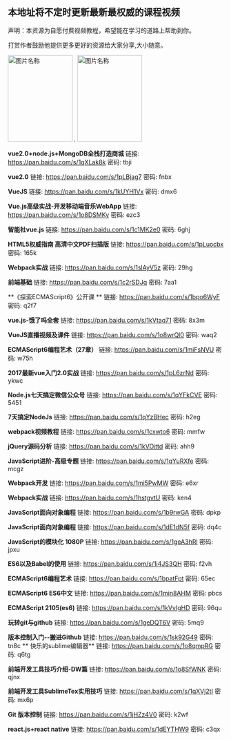 ## **本地址将不定时更新最新最权威的课程视频** ##

声明：本资源为自愿付费视频教程，希望能在学习的道路上帮助到你。

打赏作者鼓励他提供更多更好的资源给大家分享,大小随意。

 <img src="http://7xv1uv.com1.z0.glb.clouddn.com/QQ%E5%9B%BE%E7%89%8720171015214653.jpg" width = "150" height = "200" alt="图片名称" align=left />
 
  .
 <img src="http://7xv1uv.com1.z0.glb.clouddn.com/QQ%E5%9B%BE%E7%89%8720171015214658.jpg" width = "150" height = "200" alt="图片名称"/>

**vue2.0+node.js+MongoDB全栈打造商城**
链接: https://pan.baidu.com/s/1qXLak8k 密码: tbji

**vue2.0**
链接: https://pan.baidu.com/s/1pLBjag7 密码: fnbx

**VueJS**
链接: https://pan.baidu.com/s/1kUYH1Vx 密码: dmx6

**Vue.js高级实战-开发移动端音乐WebApp**
链接: https://pan.baidu.com/s/1o8DSMKy 密码: ezc3

**智能社vue.js**
链接: https://pan.baidu.com/s/1c1MK2e0 密码: 6ghj

**HTML5权威指南 高清中文PDF扫描版**
链接: https://pan.baidu.com/s/1pLuocbx 密码: 165k

**Webpack实战**
链接: https://pan.baidu.com/s/1slAyV5z 密码: 29hg

**前端基础**
链接: https://pan.baidu.com/s/1c2rSDJq 密码: 7aa1


**《探索ECMAScript6》公开课 ** 
链接: https://pan.baidu.com/s/1bpo6WyF 密码: q2f7

**vue.js-饿了吗全套**
链接: https://pan.baidu.com/s/1kVtaq71 密码: 8x3m

**VueJS直播视频及课件**
链接: https://pan.baidu.com/s/1o8wrQl0 密码: waq2

**ECMAScript6编程艺术（27章）**
链接: https://pan.baidu.com/s/1miFsNVU 密码: w75h

**2017最新vue入门2.0实战**
链接: https://pan.baidu.com/s/1pL6zrNd 密码: ykwc

**Node.js七天搞定微信公众号**
链接: https://pan.baidu.com/s/1qYFkCVE 密码: 5451

**7天搞定NodeJs**
链接: https://pan.baidu.com/s/1qYzBHec 密码: h2eg

**webpack视频教程**
链接: https://pan.baidu.com/s/1cxwto6 密码: mmfw

**jQuery源码分析**
链接: https://pan.baidu.com/s/1kVOittd 密码: ahh9

**JavaScript进阶-高级专题**
链接: https://pan.baidu.com/s/1qYuRXfe 密码: mcgz

**Webpack开发**
链接: https://pan.baidu.com/s/1mi5PwMW 密码: e6xr

**Webpack实战**
链接: https://pan.baidu.com/s/1hstgvtU 密码: ken4

**JavaScript面向对象编程**
链接: https://pan.baidu.com/s/1b9rwGA 密码: dpkp

**JavaScript面向对象编程**
链接: https://pan.baidu.com/s/1dE1dN5f 密码: dq4c

**JavaScript的模块化 1080P**
链接: https://pan.baidu.com/s/1geA3hRl 密码: jpxu

**ES6以及Babel的使用**
链接: https://pan.baidu.com/s/1i4JS3QH 密码: f2vh

**ECMAScript6编程艺术**
链接: https://pan.baidu.com/s/1bpatFpt 密码: 65ec

**ECMAScript6 ES6中文**
链接: https://pan.baidu.com/s/1min8AHM 密码: pbcs

**ECMAScript 2105(es6)**
链接: https://pan.baidu.com/s/1kVvIgHD 密码: 96qu

**玩转git与github**
链接: https://pan.baidu.com/s/1geDQT6V 密码: 5mq9

**版本控制入门--搬进Github**
链接: https://pan.baidu.com/s/1sk92G49 密码: tn8c
**
快乐的sublime编辑器**
链接: https://pan.baidu.com/s/1o8qmpRG 密码: q6tg

**前端开发工具技巧介绍-DW篇**
链接: https://pan.baidu.com/s/1o8SfWNK 密码: qjnx

**前端开发工具SublimeTex实用技巧**
链接: https://pan.baidu.com/s/1qXVj2tI 密码: mx6p


**Git 版本控制**
链接: https://pan.baidu.com/s/1jHZz4V0 密码: k2wf

**react.js+react native**
链接: https://pan.baidu.com/s/1dEYTHW9 密码: c3qx
